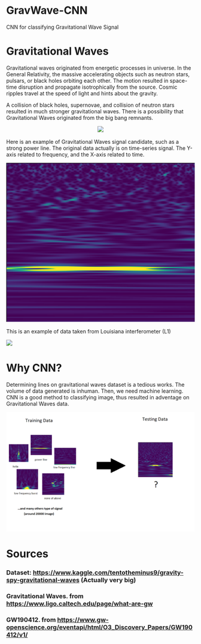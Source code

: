 # GravWave-CNN
CNN for classifying Gravitational Wave Signal 

# Gravitational Waves

Gravitational waves originated from energetic processes in universe. In the General Relativity, the massive accelerating objects such as neutron stars, pulsars, or black holes orbiting each other. The motion resulted in space-time disruption and propagate isotrophically from the source. Cosmic ripples travel at the speed of light and hints about the gravity.

A collision of black holes, supernovae, and collision of neutron stars resulted in much stronger gravitational waves. There is a possibility that Gravitational Waves originated from the big bang remnants. 

<div style="text-align:center"><img src="https://www.ligo.caltech.edu/system/media_files/binaries/266/small/162571main_GPB_circling_earth3_516.jpg?1446243770" /></div>

Here is an example of Gravitational Waves signal candidate, such as a strong power line. The original data actually is on time-series signal. The Y-axis related to frequency, and the X-axis related to time.  

<div style="text-align:center"><img src="powerline.png" /></div>


This is an example of data taken from Louisiana interferometer (L1)

![](https://www.gw-openscience.org/static/images/thumbnails/thumbs/O3_Discovery_Papers/O3_Discovery_Papers_GW190412_R1-L1-qscan.png)

# Why CNN?

Determining lines on gravitational waves dataset is a tedious works. The volume of data generated is inhuman. Then, we need machine learning. CNN is a good method to classifying image, thus resulted in adventage on Gravitational Waves data. 

<div style="text-align:center"><img src="gw.png" /></div>

# Sources

### Dataset: https://www.kaggle.com/tentotheminus9/gravity-spy-gravitational-waves (Actually very big)

### Gravitational Waves. from https://www.ligo.caltech.edu/page/what-are-gw 

### GW190412. from https://www.gw-openscience.org/eventapi/html/O3_Discovery_Papers/GW190412/v1/
